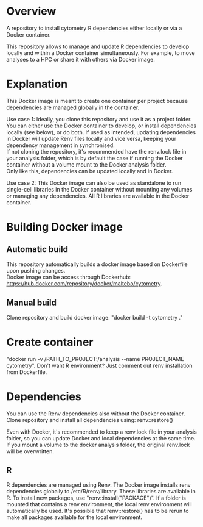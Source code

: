 # Overview
A repository to install cytometry R dependencies either locally or via a Docker container.  
  
This repository allows to manage and update R dependencies to develop locally and within a
Docker container simultaneously. For example, to move analyses to a HPC or share it with others via Docker image.

# Explanation
This Docker image is meant to create one container per project because dependencies are managed globally in the container. 
  
Use case 1:
Ideally, you clone this repository and use it as a project folder. You can either use the Docker container 
to develop, or install dependencies locally (see below), or do both. If used as intended, updating dependencies
in Docker will update Renv files locally and vice versa, keeping your dependency management in synchronised.  
If not cloning the repository, it's recommended have the renv.lock file in your analysis folder,
which is by default the case if running the Docker container without a volume mount to the Docker analysis folder.  
Only like this, dependencies can be updated locally and in Docker.
  
Use case 2:
This Docker image can also be used as standalone to run single-cell libraries in the Docker container without mounting any volumes 
or managing any dependencies. All R libraries are available in the Docker container.

# Building Docker image
## Automatic build
This repository automatically builds a docker image based on Dockerfile upon pushing changes.  
Docker image can be access through Dockerhub: https://hub.docker.com/repository/docker/maltebo/cytometry. 

## Manual build
Clone repository and build docker image: "docker build -t cytometry ."  

# Create container
"docker run -v /PATH_TO_PROJECT:/analysis --name PROJECT_NAME cytometry". 
Don't want R environment? Just comment out renv installation from Dockerfile.  

# Dependencies
You can use the Renv dependencies also without the Docker container. Clone repository and install 
all dependencies using: renv::restore()  
  
Even with Docker, it's recommended to keep a renv.lock file in your analysis folder, so you can update Docker and local dependencies at the same time.  
If you mount a volume to the docker analysis folder, the original renv.lock will be overwritten.

## R
R dependencies are managed using Renv. The Docker image installs renv dependencies globally to /etc/R/renv/library. 
These libraries are available in R. To install new packages, use "renv::install("PACKAGE")". 
If a folder is mounted that contains a renv environment, the local renv environment will automatically be used. 
It's possible that renv::restore() has to be rerun to make all packages available for the local environment.
